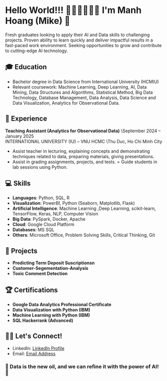 # Hello World!!! 👋🏻👋🏻👋🏻 I'm Manh Hoang (Mike) 🤖

Fresh graduates looking to apply their AI and Data skills to challenging projects. Proven ability to learn quickly and deliver impactful results in a fast-paced work environment. Seeking opportunities to grow and contribute to cutting-edge AI technology.

## 🎓 Education
- Bachelor degree in Data Science from International University (HCMIU)
- Relevant coursework: Machine Learning, Deep Learning, AI, Data Mining, Data Structures and Algorithms, Statistical Method, Big Data Technology, Database Management, Data Analysis, Data Science and Data Visualization, Analytics for Observational Data.

## 🔭 Experience
**Teaching Assistant (Analytics for Observational Data)**                    \September 2024 – January 2025                  
INTERNATIONAL UNIVERSITY (IU) – VNU HCMC                                     \Thu Duc, Ho Chi Minh City
- Assist teacher in lecturing, explaining concepts and demonstrating techniques related to data, preparing materials, giving presentations.
- Assist in grading assignments, projects, and tests.
= Guide students in lab sessions using Python.

## 💻 Skills
- **Languages**: Python, SQL, R
- **Visualization**: PowerBI, Python (Seaborn, Matplotlib, Flask)
- **Artificial Intelligence**: Machine Learning ,Deep Learning, scikit-learn, TensorFlow, Keras, NLP, Computer Vision
- **Big Data**: PySpark, Docker, Apache
- **Cloud**: Google Cloud Platform
- **Databases**: MS SQL
- **Others**: Microsoft Office, Problem Solving Skills, Critical Thinking, Git

## 🚀 Projects
- **Predicting Term Deposit Suscriptionsn**
- **Customer-Segementation-Analysis**
- **Toxic Comment Detection**


## 🏆 Certifications
- **Google Data Analytics Professional Certificate**
- **Data Visualization with Python (IBM)**
- **Machine Learning with Python (IBM)**
- **SQL Hackerrank (Advanced)**

## 🤝🏽 Let's Connect!
- LinkedIn: [LinkedIn Profile](https://www.linkedin.com/in/hvmanh2309/)
- Email: [Email Address](mailto:hoangvanmanh2309@gmail.com)

### 🤖 Data is the new oil, and we can refine it with the power of AI! 🚀
